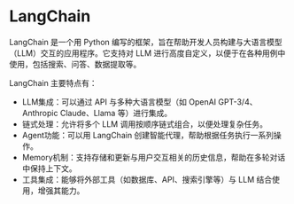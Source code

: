 # LangChain

LangChain 是一个用 Python 编写的框架，旨在帮助开发人员构建与大语言模型（LLM）交互的应用程序。它支持对 LLM 进行高度自定义，以便于在各种用例中使用，包括搜索、问答、数据提取等。

LangChain 主要特点有：

- LLM集成：可以通过 API 与多种大语言模型（如 OpenAI GPT-3/4、Anthropic Claude、Llama 等）进行集成。
- 链式处理：允许将多个 LLM 调用按顺序链式组合，以便处理复杂任务。
- Agent功能：可以用 LangChain 创建智能代理，帮助根据任务执行一系列操作。
- Memory机制：支持存储和更新与用户交互相关的历史信息，帮助在多轮对话中保持上下文。
- 工具集成：能够将外部工具（如数据库、API、搜索引擎等）与 LLM 结合使用，增强其能力。